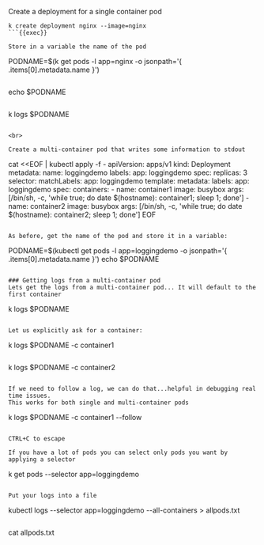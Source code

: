 
Create a deployment for a single container pod

```
k create deployment nginx --image=nginx
```{{exec}}

Store in a variable the name of the pod
```
PODNAME=$(k get pods -l app=nginx -o jsonpath='{ .items[0].metadata.name }')
```{{exec}}

```
echo $PODNAME
```{{exec}}

```
k logs $PODNAME
```{{exec}}

<br>

Create a multi-container pod that writes some information to stdout

```
cat <<EOF | kubectl apply -f -
apiVersion: apps/v1
kind: Deployment
metadata:
  name: loggingdemo
  labels:
    app: loggingdemo
spec:
  replicas: 3
  selector:
    matchLabels:
      app: loggingdemo
  template:
    metadata:
      labels:
        app: loggingdemo
    spec:
      containers:
      - name: container1
        image: busybox
        args: [/bin/sh, -c, 'while true; do date $(hostname): container1; sleep 1; done']
      - name: container2
        image: busybox
        args: [/bin/sh, -c, 'while true; do date $(hostname): container2; sleep 1; done']
EOF
```{{exec}}

As before, get the name of the pod and store it in a variable:

```
PODNAME=$(kubectl get pods -l app=loggingdemo -o jsonpath='{ .items[0].metadata.name }')
echo $PODNAME
```{{exec}}

### Getting logs from a multi-container pod
Lets get the logs from a multi-container pod... It will default to the first container

```
k logs $PODNAME
```{{exec}}

Let us explicitly ask for a container:
```
k logs $PODNAME -c container1
```{{exec}}

```
k logs $PODNAME -c container2
```{{exec}}

If we need to follow a log, we can do that...helpful in debugging real time issues.
This works for both single and multi-container pods

```
k logs $PODNAME -c container1 --follow
```{{exec}}

CTRL+C to escape

If you have a lot of pods you can select only pods you want by applying a selector

```
k get pods --selector app=loggingdemo
```{{exec}}

Put your logs into a file

```
kubectl logs --selector app=loggingdemo --all-containers > allpods.txt
```{{exec}}

```
cat allpods.txt
```{{exec}}
